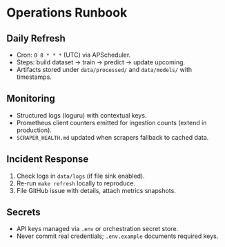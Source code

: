# Operations Runbook

## Daily Refresh
- Cron: `0 8 * * *` (UTC) via APScheduler.
- Steps: build dataset → train → predict → update upcoming.
- Artifacts stored under `data/processed/` and `data/models/` with timestamps.

## Monitoring
- Structured logs (loguru) with contextual keys.
- Prometheus client counters emitted for ingestion counts (extend in production).
- `SCRAPER_HEALTH.md` updated when scrapers fallback to cached data.

## Incident Response
1. Check logs in `data/logs` (if file sink enabled).
2. Re-run `make refresh` locally to reproduce.
3. File GitHub issue with details, attach metrics snapshots.

## Secrets
- API keys managed via `.env` or orchestration secret store.
- Never commit real credentials; `.env.example` documents required keys.

